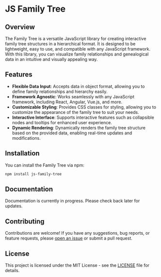 # JS Family Tree

## Overview

The Family Tree is a versatile JavaScript library for creating interactive family tree structures in a hierarchical
format. It is designed to be lightweight, easy to use, and compatible with any JavaScript framework. With this library,
you can visualize family relationships and genealogical data in an intuitive and visually appealing way.

## Features

- **Flexible Data Input**: Accepts data in object format, allowing you to define family relationships and hierarchy
  easily.
- **Framework Agnostic**: Works seamlessly with any JavaScript framework, including React, Angular, Vue.js, and more.
- **Customizable Styling**: Provides CSS classes for styling, allowing you to customize the appearance of the family
  tree to suit your needs.
- **Interactive Interface**: Supports interactive features such as collapsible nodes and tooltips for enhanced user
  experience.
- **Dynamic Rendering**: Dynamically renders the family tree structure based on the provided data, enabling real-time
  updates and modifications.

## Installation

You can install the Family Tree via npm:

```bash
npm install js-family-tree
```

<!--
## Usage

```typescript
import FamilyTree from 'family-tree';

// Create a new instance of the FamilyTree
const familyTree = new FamilyTree();

// Add nodes to the tree
familyTree.addNode(null, 'Grandparent');
const parent = familyTree.addNode(familyTree.root, 'Parent');
familyTree.addNode(parent, 'Child');

// Render the tree
const treeContainer = document.getElementById('tree-container');
familyTree.render(treeContainer);
```

## Example

```html
<!DOCTYPE html>
<html lang="en">
<head>
    <meta charset="UTF-8">
    <meta name="viewport" content="width=device-width, initial-scale=1.0">
    <title>Family Tree Example</title>
    <link rel="stylesheet" href="family-tree.css">
</head>
<body>
    <div id="tree-container"></div>

    <script src="family-tree-library.js"></script>
    <script>
        const familyTree = new FamilyTree();
        // Add nodes and render the tree
        // (Code example similar to Usage section)
    </script>
</body>
</html>
``` -->

## Documentation

Documentation is currently in progress. Please check back later for updates.

## Contributing

Contributions are welcome! If you have any suggestions, bug reports, or feature requests, please
[open an issue](https://github.com/c2-mrinal/family-tree/issues) or submit a pull request.

## License

This project is licensed under the MIT License - see the [LICENSE](LICENSE) file for details.

<!-- ## Acknowledgements

- Icon made by Freepik from [www.flaticon.com](https://www.flaticon.com/) -->
